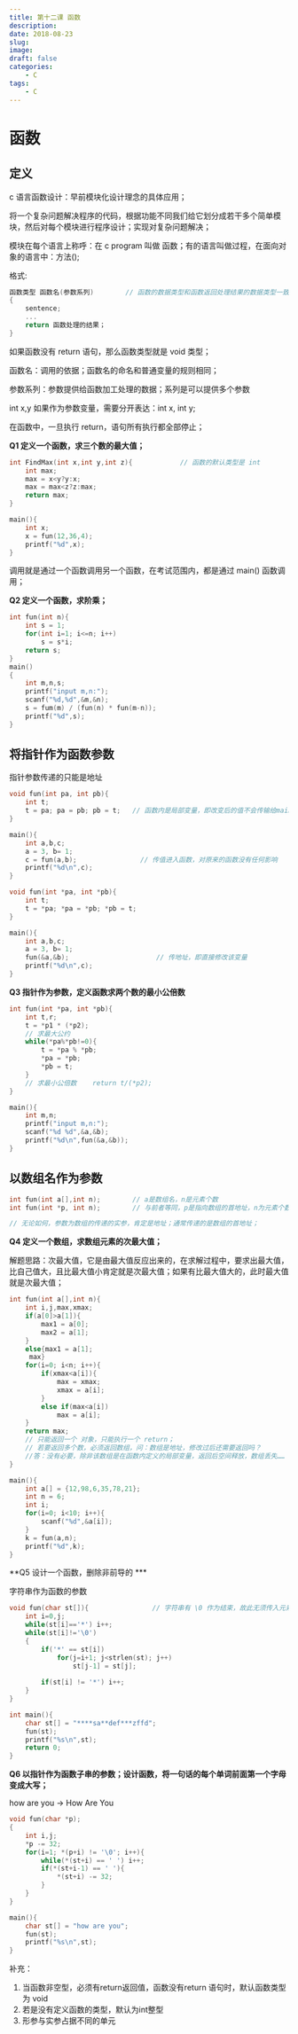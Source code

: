 ```yaml
---
title: 第十二课 函数
description: 
date: 2018-08-23
slug: 
image: 
draft: false
categories:
    - C
tags:
    - C
---
```


# 函数

## 定义

c 语言函数设计：早前模块化设计理念的具体应用；

将一个复杂问题解决程序的代码，根据功能不同我们给它划分成若干多个简单模块，然后对每个模块进行程序设计；实现对复杂问题解决；

模块在每个语言上称呼：在 c program 叫做 函数；有的语言叫做过程，在面向对象的语言中：方法();

格式:

```c
函数类型 函数名(参数系列)        // 函数的数据类型和函数返回处理结果的数据类型一致的；
{
    sentence;
    ...
    return 函数处理的结果；
}
```

如果函数没有 return 语句，那么函数类型就是 void 类型；

函数名：调用的依据；函数名的命名和普通变量的规则相同；

参数系列：参数提供给函数加工处理的数据；系列是可以提供多个参数

int x,y   如果作为参数变量，需要分开表达：int x, int y;

在函数中，一旦执行 return，语句所有执行都全部停止；

**Q1  定义一个函数，求三个数的最大值；**

```c
int FindMax(int x,int y,int z){            // 函数的默认类型是 int
    int max;
    max = x<y?y:x;
    max = max<z?z:max;
    return max;
}

main(){
    int x;
    x = fun(12,36,4);
    printf("%d",x);
}
```

调用就是通过一个函数调用另一个函数，在考试范围内，都是通过 main() 函数调用；

**Q2  定义一个函数，求阶乘；**

```c
int fun(int n){
    int s = 1;
    for(int i=1; i<=n; i++)
        s = s*i;
    return s;
}
main()
{
    int m,n,s;
    printf("input m,n:");
    scanf("%d,%d",&m,&n);
    s = fum(m) / (fun(n) * fun(m-n));
    printf("%d",s);
}
```

## 将指针作为函数参数

指针参数传递的只能是地址

```c
void fun(int pa, int pb){
    int t;
    t = pa; pa = pb; pb = t;   // 函数内是局部变量，即改变后的值不会传输给main函数；
}

main(){
    int a,b,c;
    a = 3, b= 1;
    c = fun(a,b);                // 传值进入函数，对原来的函数没有任何影响
    printf("%d\n",c);
}
```

```c
void fun(int *pa, int *pb){
    int t;
    t = *pa; *pa = *pb; *pb = t;    
}

main(){
    int a,b,c;
    a = 3, b= 1;
    fun(&a,&b);                      // 传地址，即直接修改该变量
    printf("%d\n",c);
}
```

**Q3  指针作为参数，定义函数求两个数的最小公倍数**

```c
int fun(int *pa, int *pb){
    int t,r;
    t = *p1 * (*p2);
    // 求最大公约
    while(*pa%*pb!=0){
        t = *pa % *pb;
        *pa = *pb;
        *pb = t;  
    }
    // 求最小公倍数    return t/(*p2);
}

main(){
    int m,n;
    printf("input m,n:");
    scanf("%d %d",&a,&b);
    printf("%d\n",fun(&a,&b));
}
```

## 以数组名作为参数

```c
int fun(int a[],int n);        // a是数组名，n是元素个数
int fun(int *p, int n);        // 与前者等同，p是指向数组的首地址，n为元素个数

// 无论如何，参数为数组的传递的实参，肯定是地址；通常传递的是数组的首地址；
```

**Q4  定义一个数组，求数组元素的次最大值；**

解题思路：次最大值，它是由最大值反应出来的，在求解过程中，要求出最大值，比自己值大，且比最大值小肯定就是次最大值；如果有比最大值大的，此时最大值就是次最大值；

```c
int fun(int a[],int n){
    int i,j,max,xmax;
    if(a[0]>a[1]){
        max1 = a[0];
        max2 = a[1];
    }
    else{max1 = a[1];
     max}
    for(i=0; i<n; i++){
        if(xmax<a[i]){
            max = xmax;
            xmax = a[i];
        }
        else if(max<a[i])
            max = a[i];
    }
    return max;       
    // 只能返回一个 对象，只能执行一个 return；
    // 若要返回多个数，必须返回数组，问：数组是地址，修改过后还需要返回吗？
    //答：没有必要，除非该数组是在函数内定义的局部变量，返回后空间释放，数组丢失……
}

main(){
    int a[] = {12,98,6,35,78,21};
    int n = 6;
    int i;
    for(i=0; i<10; i++){
        scanf("%d",&a[i]);
    }
    k = fun(a,n);
    printf("%d",k);
}
```

**Q5 设计一个函数，删除非前导的 ***

字符串作为函数的参数

```c
void fun(char st[]){                // 字符串有 \0 作为结束，故此无须传入元素个数
    int i=0,j;
    while(st[i]=='*') i++;
    while(st[i]!='\0')
    {
        if('*' == st[i])
            for(j=i+1; j<strlen(st); j++)
                st[j-1] = st[j];
    
        if(st[i] != '*') i++;
    }
}

int main(){
    char st[] = "****sa**def***zffd";
    fun(st);
    printf("%s\n",st);
    return 0;
}
```

**Q6 以指针作为函数子串的参数；设计函数，将一句话的每个单词前面第一个字母变成大写；**

how are you  ->  How Are You

```c
void fun(char *p);
{
    int i,j;
    *p -= 32;
    for(i=1; *(p+i) != '\0'; i++){
        while(*(st+i) == ' ') i++;
        if(*(st+i-1) == ' '){
            *(st+i) -= 32;
        }
    }    
}

main(){
    char st[] = "how are you";
    fun(st);
    printf("%s\n",st);
}
```



补充：

1. 当函数非空型，必须有return返回值，函数没有return 语句时，默认函数类型为 void
2. 若是没有定义函数的类型，默认为int整型
3. 形参与实参占据不同的单元